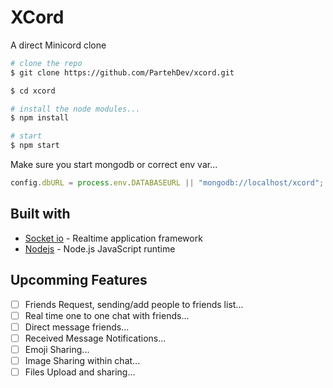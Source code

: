 # XCord
A direct Minicord clone
```bash
# clone the repo
$ git clone https://github.com/PartehDev/xcord.git

$ cd xcord

# install the node modules...
$ npm install

# start
$ npm start
```
Make sure you start mongodb or correct env var...
```js
config.dbURL = process.env.DATABASEURL || "mongodb://localhost/xcord";
```


## Built with

* [Socket io](https://github.com/socketio/socket.io) - Realtime application framework
* [Nodejs](https://github.com/nodejs/node) - Node.js JavaScript runtime

## Upcomming Features
- [ ] Friends Request, sending/add people to friends list...
- [ ] Real time one to one chat with friends...
- [ ] Direct message friends...
- [ ] Received Message Notifications...
- [ ] Emoji Sharing...
- [ ] Image Sharing within chat...
- [ ] Files Upload and sharing...
